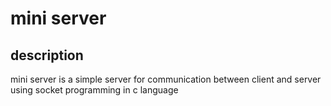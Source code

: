 # mini server 
##  description
mini server is a simple server  for communication between client and server  using socket programming in c language 